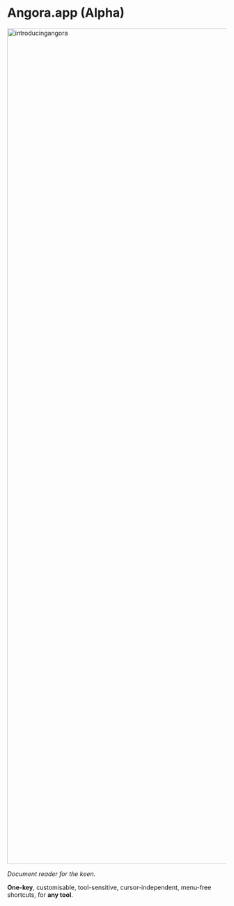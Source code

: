 # Angora.app (Alpha)
<img align = "center" width="1920" alt="introducingangora" src="https://github.com/user-attachments/assets/9cca3c1b-bede-43ff-b5b3-84910dd29ef4" />

_Document reader for the keen._

**One-key**, customisable, tool-sensitive, cursor-independent, menu-free shortcuts, for **any tool**.
